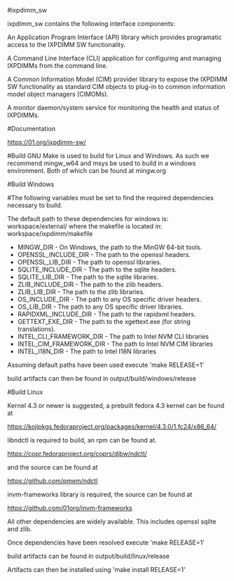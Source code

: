#ixpdimm_sw

ixpdimm_sw contains the following interface components:

An Application Program Interface (API) library which provides programatic access to
the IXPDIMM SW functionality.

A Command Line Interface (CLI) application for configuring and managing IXPDIMMs from the
command line.

A Common Information Model (CIM) provider library to expose the
IXPDIMM SW functionality as standard CIM objects to plug-in to
common information model object managers (CIMOMs).

A monitor daemon/system service for monitoring the health and status of IXPDIMMs.

#Documentation

https://01.org/ixpdimm-sw/

#Build
GNU Make is used to build for Linux and Windows.
As such we recommend mingw_w64 and msys be used to build in a windows
environment. Both of which can be found at mingw.org

#Build Windows

#The following variables must be set to find the required dependencies necessary
to build.

The default path to these dependencies for windows is: 
	workspace/external/
where the makefile is located in: 
	workspace/ixpdimm/makefile

* MINGW_DIR - On Windows, the path to the MinGW 64-bit tools.
* OPENSSL_INCLUDE_DIR - The path to the openssl headers. 
* OPENSSL_LIB_DIR - The path to openssl libraries.
* SQLITE_INCLUDE_DIR - The path to the sqlite headers. 
* SQLITE_LIB_DIR - The path to the sqlite libraries.
* ZLIB_INCLUDE_DIR - The path to the zlib headers. 
* ZLIB_LIB_DIR - The path to the zlib libraries.
* OS_INCLUDE_DIR - The path to any OS specific driver headers. 
* OS_LIB_DIR - The path to any OS specific driver libraries.
* RAPIDXML_INCLUDE_DIR - The path to the rapidxml headers. 
* GETTEXT_EXE_DIR - The path to the xgettext.exe (for string translations). 
* INTEL_CLI_FRAMEWORK_DIR - The path to Intel NVM CLI libraries
* INTEL_CIM_FRAMEWORK_DIR - The path to Intel NVM CIM libraries
* INTEL_I18N_DIR - The path to Intel I18N libraries

Assuming default paths have been used execute 'make RELEASE=1'

build artifacts can then be found in output/build/windows/release

#Build Linux

Kernel 4.3 or newer is suggested, a prebuilt fedora 4.3 kernel can be found at

https://kojipkgs.fedoraproject.org/packages/kernel/4.3.0/1.fc24/x86_64/

libndctl is required to build, an rpm can be found at.

https://copr.fedoraproject.org/coprs/djbw/ndctl/

and the source can be found at

https://github.com/pmem/ndctl

invm-frameworks library is required, the source can be found at

https://github.com/01org/invm-frameworks

All other dependencies are widely available. This includes openssl
sqlite and zlib.

Once dependencies have been resolved execute 'make RELEASE=1'

build artifacts can be found in output/build/linux/release

Artifacts can then be installed using 'make install RELEASE=1'
